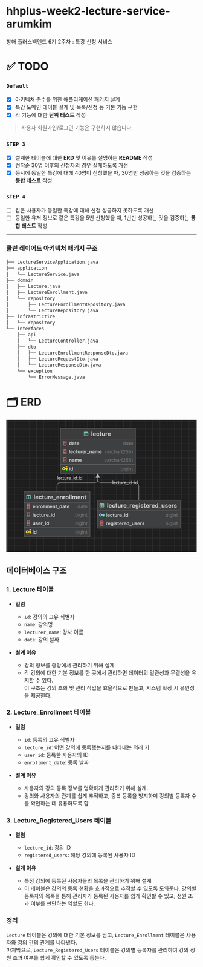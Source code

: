 # hhplus-week2-lecture-service-arumkim

항해 플러스백엔드 6기 2주차 : 특강 신청 서비스

# ✅ TODO

### **`Default`**

- [x] 아키텍처 준수를 위한 애플리케이션 패키지 설계
- [x] 특강 도메인 테이블 설계 및 목록/신청 등 기본 기능 구현
- [x] 각 기능에 대한 **단위 테스트** 작성

> 사용자 회원가입/로그인 기능은 구현하지 않습니다.
>

### **`STEP 3`**

- [x] 설계한 테이블에 대한 **ERD** 및 이유를 설명하는 **README** 작성
- [x] 선착순 30명 이후의 신청자의 경우 실패하도록 개선
- [x] 동시에 동일한 특강에 대해 40명이 신청했을 때, 30명만 성공하는 것을 검증하는 **통합 테스트** 작성

### **`STEP 4`**

- [ ] 같은 사용자가 동일한 특강에 대해 신청 성공하지 못하도록 개선
- [ ] 동일한 유저 정보로 같은 특강을 5번 신청했을 때, 1번만 성공하는 것을 검증하는 **통합 테스트** 작성

--- 

### 클린 레이어드 아키텍처 패키지 구조

```
├── LectureServiceApplication.java
├── application
│   └── LectureService.java
├── domain
│   ├── Lecture.java
│   ├── LectureEnrollment.java
│   └── repository
│       ├── LectureEnrollmentRepository.java
│       └── LectureRepository.java
├── infrastrictire
│   └── repository
└── interfaces
    ├── api
    │   └── LectureController.java
    ├── dto
    │   ├── LectureEnrollmentResponseDto.java
    │   ├── LectureRequestDto.java
    │   └── LectureResponseDto.java
    └── exception
        └── ErrorMessage.java

```

# 🗂️ ERD

![img.png](img.png)

## 데이터베이스 구조

### 1. Lecture 테이블

- **컬럼**
    - `id`: 강의의 고유 식별자
    - `name`: 강의명
    - `lecturer_name`: 강사 이름
    - `date`: 강의 날짜

- **설계 이유**
    - 강의 정보를 중앙에서 관리하기 위해 설계. 
    - 각 강의에 대한 기본 정보를 한 곳에서 관리하면 데이터의 일관성과 무결성을 유지할 수 있다.     
      이 구조는 강의 조회 및 관리 작업을 효율적으로 만들고, 시스템 확장 시 유연성을 제공한다.

### 2. Lecture_Enrollment 테이블

- **컬럼**
    - `id`: 등록의 고유 식별자
    - `lecture_id`: 어떤 강의에 등록했는지를 나타내는 외래 키
    - `user_id`: 등록한 사용자의 ID
    - `enrollment_date`: 등록 날짜

- **설계 이유**
    - 사용자의 강의 등록 정보를 명확하게 관리하기 위해 설계. 
    - 강의와 사용자의 관계를 쉽게 추적하고, 중복 등록을 방지하며 강의별 등록자 수를 확인하는 데 유용하도록 함

### 3. Lecture_Registered_Users 테이블
- **컬럼**
    - `lecture_id`: 강의 ID
    - `registered_users`: 해당 강의에 등록된 사용자 ID

- **설계 이유**
    - 특정 강의에 등록된 사용자들의 목록을 관리하기 위해 설계 
    - 이 테이블은 강의의 등록 현황을 효과적으로 추적할 수 있도록 도와준다. 강의별 등록자의 목록을 통해 관리자가 등록된 사용자를 쉽게 확인할 수 있고, 정원 초과 여부를 판단하는 역할도 한다.

### 정리
`Lecture` 테이블은 강의에 대한 기본 정보를 담고, `Lecture_Enrollment` 테이블은 사용자와 강의 간의 관계를 나타낸다.   
마지막으로, `Lecture_Registered_Users` 테이블은 강의별 등록자를 관리하여 강의 정원 초과 여부를 쉽게 확인할 수 있도록 돕는다. 